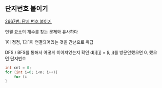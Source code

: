 ## 단지번호 붙이기

[2667번: 단지 번호 붙이기](https://www.acmicpc.net/problem/2667)

연결 요소의 개수를 찾는 문제와 유사하다

1이 정점, 1과1이 연결되어있는 것을 간선으로 취급

DFS / BFS를 통해서 어떻게 이어져있는지 확인
d[i][j] = (i, j)를 방문안했으면 0, 했으면 단지번호

```c++
int cnt = 0;
for (int i=0; i<n; i++){
	for (i
}
```
<!--stackedit_data:
eyJoaXN0b3J5IjpbLTk5Nzk3ODg3Ml19
-->
